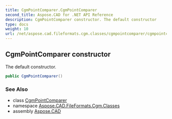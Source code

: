 ```yaml
---
title: CgmPointComparer.CgmPointComparer
second_title: Aspose.CAD for .NET API Reference
description: CgmPointComparer constructor. The default constructor
type: docs
weight: 10
url: /net/aspose.cad.fileformats.cgm.classes/cgmpointcomparer/cgmpointcomparer/
---
```

## CgmPointComparer constructor

The default constructor.

```csharp
public CgmPointComparer()
```

### See Also

* class [CgmPointComparer](../)
* namespace [Aspose.CAD.FileFormats.Cgm.Classes](../../cgmpointcomparer/)
* assembly [Aspose.CAD](../../../)


